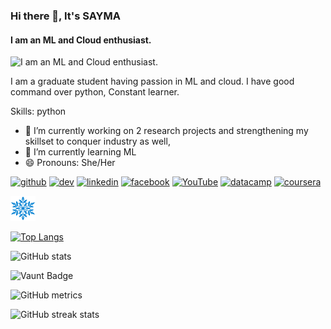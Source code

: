 ### Hi there 👋, It's SAYMA
#### I am an ML and Cloud enthusiast.
![I am an ML and Cloud enthusiast.](https://arturssmirnovs.github.io/github-profile-readme-generator/images/banner.png)

I am a graduate student having passion in ML and cloud. I have good command over python, Constant learner.

Skills: python

- 🔭 I’m currently working on 2 research projects and strengthening my skillset to conquer industry as well, 
- 🌱 I’m currently learning ML 
- 😄 Pronouns: She/Her 


[<img src='https://cdn.jsdelivr.net/npm/simple-icons@3.0.1/icons/github.svg' alt='github' height='40'>](https://github.com/sayma34)  [<img src='https://cdn.jsdelivr.net/npm/simple-icons@3.0.1/icons/dev-dot-to.svg' alt='dev' height='40'>](https://dev.to/Sayma34)  [<img src='https://cdn.jsdelivr.net/npm/simple-icons@3.0.1/icons/linkedin.svg' alt='linkedin' height='40'>](https://www.linkedin.com/in/https://www.linkedin.com/in/sayma-shahid-36023b251//)  [<img src='https://cdn.jsdelivr.net/npm/simple-icons@3.0.1/icons/facebook.svg' alt='facebook' height='40'>](https://www.facebook.com/https://www.facebook.com/profile.php?id=100090220082282)  [<img src='https://cdn.jsdelivr.net/npm/simple-icons@3.0.1/icons/youtube.svg' alt='YouTube' height='40'>](https://www.youtube.com/channel/https://www.youtube.com/@saymashahid)  [<img src='https://cdn.jsdelivr.net/npm/simple-icons@3.0.1/icons/datacamp.svg' alt='datacamp' height='40'>](https://www.datacamp.com/portfolio/saymashahid)  [<img src='https://cdn.jsdelivr.net/npm/simple-icons@3.0.1/icons/coursera.svg' alt='coursera' height='40'>](https://www.coursera.org/user/287e7ffaf665ec1aa42c8b71da27ffb5)  

<a href='https://archiveprogram.github.com/'><img src='https://raw.githubusercontent.com/acervenky/animated-github-badges/master/assets/acbadge.gif' width='40' height='40'></a> 

[![Top Langs](https://github-readme-stats.vercel.app/api/top-langs/?username=sayma34)](https://github.com/anuraghazra/github-readme-stats)

![GitHub stats](https://github-readme-stats.vercel.app/api?username=sayma34&show_icons=true&count_private=true)  

![Vaunt Badge](https://api.vaunt.dev/v1/github/entities/sayma34/contributions?format=svg&private=true)  

![GitHub metrics](https://metrics.lecoq.io/sayma34)  

![GitHub streak stats](https://streak-stats.demolab.com/?user=sayma34)  

